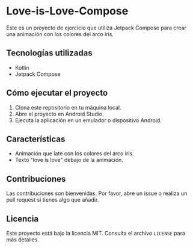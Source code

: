 # Love-is-Love-Compose

Este es un proyecto de ejercicio que utiliza Jetpack Compose para crear una animación con los colores del arco iris.

## Tecnologías utilizadas

- Kotlin
- Jetpack Compose

## Cómo ejecutar el proyecto

1. Clona este repositorio en tu máquina local.
2. Abre el proyecto en Android Studio.
3. Ejecuta la aplicación en un emulador o dispositivo Android.

## Características

- Animación que late con los colores del arco iris.
- Texto "love is love" debajo de la animación.

## Contribuciones

Las contribuciones son bienvenidas. Por favor, abre un issue o realiza un pull request si tienes algo que añadir.

## Licencia

Este proyecto está bajo la licencia MIT. Consulta el archivo `LICENSE` para más detalles.
